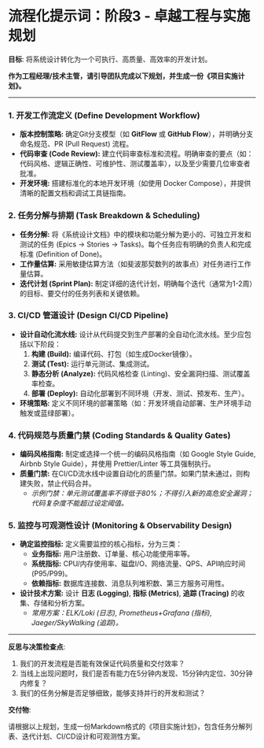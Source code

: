 # 流程化提示词：阶段3 - 卓越工程与实施规划

**目标**: 将系统设计转化为一个可执行、高质量、高效率的开发计划。

**作为工程经理/技术主管，请引导团队完成以下规划，并生成一份《项目实施计划》。**

---

### 1. 开发工作流定义 (Define Development Workflow)

*   **版本控制策略:** 确定Git分支模型（如 **GitFlow** 或 **GitHub Flow**），并明确分支命名规范、PR (Pull Request) 流程。
*   **代码审查 (Code Review):** 建立代码审查标准和流程。明确审查的要点（如：代码风格、逻辑正确性、可维护性、测试覆盖率），以及至少需要几位审查者批准。
*   **开发环境:** 搭建标准化的本地开发环境（如使用 Docker Compose），并提供清晰的配置文档和调试工具链指南。

### 2. 任务分解与排期 (Task Breakdown & Scheduling)

*   **任务分解:** 将《系统设计文档》中的模块和功能分解为更小的、可独立开发和测试的任务 (Epics -> Stories -> Tasks)。每个任务应有明确的负责人和完成标准 (Definition of Done)。
*   **工作量估算:** 采用敏捷估算方法（如斐波那契数列的故事点）对任务进行工作量估算。
*   **迭代计划 (Sprint Plan):** 制定详细的迭代计划，明确每个迭代（通常为1-2周）的目标、要交付的任务列表和关键依赖。

### 3. CI/CD 管道设计 (Design CI/CD Pipeline)

*   **设计自动化流水线:** 设计从代码提交到生产部署的全自动化流水线。至少应包括以下阶段：
    1.  **构建 (Build):** 编译代码、打包（如生成Docker镜像）。
    2.  **测试 (Test):** 运行单元测试、集成测试。
    3.  **静态分析 (Analyze):** 代码风格检查 (Linting)、安全漏洞扫描、测试覆盖率检查。
    4.  **部署 (Deploy):** 自动化部署到不同环境（开发、测试、预发布、生产）。
*   **环境策略:** 定义不同环境的部署策略（如：开发环境自动部署、生产环境手动触发或蓝绿部署）。

### 4. 代码规范与质量门禁 (Coding Standards & Quality Gates)

*   **编码风格指南:** 制定或选择一个统一的编码风格指南（如 Google Style Guide, Airbnb Style Guide），并使用 Prettier/Linter 等工具强制执行。
*   **质量门禁:** 在CI/CD流水线中设置自动化的质量门禁。如果门禁未通过，则构建失败，禁止代码合并。
    *   *示例门禁：单元测试覆盖率不得低于80%；不得引入新的高危安全漏洞；代码复杂度不能超过设定阈值。*

### 5. 监控与可观测性设计 (Monitoring & Observability Design)

*   **确定监控指标:** 定义需要监控的核心指标，分为三类：
    *   **业务指标:** 用户注册数、订单量、核心功能使用率等。
    *   **系统指标:** CPU/内存使用率、磁盘I/O、网络流量、QPS、API响应时间 (P95/P99)。
    *   **依赖指标:** 数据库连接数、消息队列堆积数、第三方服务可用性。
*   **设计技术方案:** 设计 **日志 (Logging)**, **指标 (Metrics)**, **追踪 (Tracing)** 的收集、存储和分析方案。
    *   *常用方案：ELK/Loki (日志), Prometheus+Grafana (指标), Jaeger/SkyWalking (追踪)。*

---

**反思与决策检查点**: 

1.  我们的开发流程是否能有效保证代码质量和交付效率？
2.  当线上出现问题时，我们是否有能力在5分钟内发现、15分钟内定位、30分钟内修复？
3.  我们的任务分解是否足够细致，能够支持并行的开发和测试？

**交付物**: 

请根据以上规划，生成一份Markdown格式的《项目实施计划》，包含任务分解列表、迭代计划、CI/CD设计和可观测性方案。